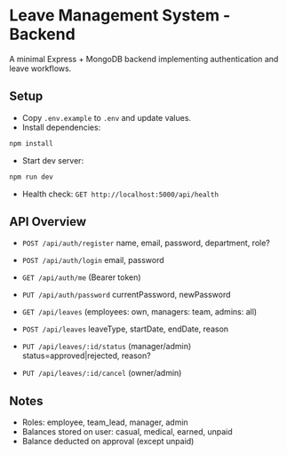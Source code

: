 # Leave Management System - Backend

A minimal Express + MongoDB backend implementing authentication and leave workflows.

## Setup

- Copy `.env.example` to `.env` and update values.
- Install dependencies:

```bash
npm install
```

- Start dev server:

```bash
npm run dev
```

- Health check: `GET http://localhost:5000/api/health`

## API Overview

- `POST /api/auth/register` name, email, password, department, role?
- `POST /api/auth/login` email, password
- `GET /api/auth/me` (Bearer token)
- `PUT /api/auth/password` currentPassword, newPassword

- `GET /api/leaves` (employees: own, managers: team, admins: all)
- `POST /api/leaves` leaveType, startDate, endDate, reason
- `PUT /api/leaves/:id/status` (manager/admin) status=approved|rejected, reason?
- `PUT /api/leaves/:id/cancel` (owner/admin)

## Notes

- Roles: employee, team_lead, manager, admin
- Balances stored on user: casual, medical, earned, unpaid
- Balance deducted on approval (except unpaid)
